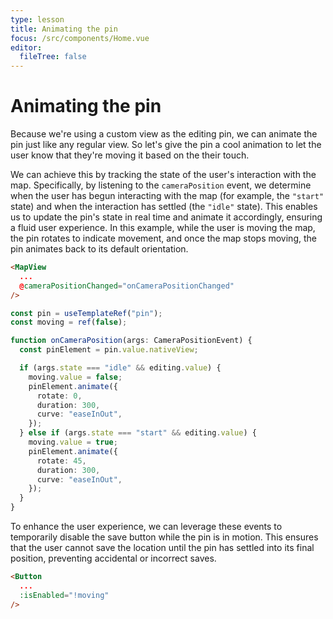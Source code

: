 ```yaml
---
type: lesson
title: Animating the pin
focus: /src/components/Home.vue
editor:
  fileTree: false
---
```


# Animating the pin

Because we're using a custom view as the editing pin, we can animate the pin just like any regular view. So let's give the pin a cool animation to let the user know that they're moving it based on the their touch. 

We can achieve this by tracking the state of the user's interaction with the map. Specifically, by listening to the `cameraPosition` event, we determine when the user has begun interacting with the map (for example, the `"start"` state) and when the interaction has settled (the `"idle"` state). This enables us to update the pin's state in real time and animate it accordingly, ensuring a fluid user experience. In this example, while the user is moving the map, the pin rotates to indicate movement, and once the map stops moving, the pin animates back to its default orientation.

```html
<MapView 
  ...
  @cameraPositionChanged="onCameraPositionChanged"
/>
```

```ts
const pin = useTemplateRef("pin");
const moving = ref(false);

function onCameraPosition(args: CameraPositionEvent) {
  const pinElement = pin.value.nativeView;

  if (args.state === "idle" && editing.value) {
    moving.value = false;
    pinElement.animate({
      rotate: 0,
      duration: 300,
      curve: "easeInOut",
    });
  } else if (args.state === "start" && editing.value) {
    moving.value = true;
    pinElement.animate({
      rotate: 45,
      duration: 300,
      curve: "easeInOut",
    });
  }
}
```

To enhance the user experience, we can leverage these events to temporarily disable the save button while the pin is in motion. This ensures that the user cannot save the location until the pin has settled into its final position, preventing accidental or incorrect saves.

```html
<Button
  ...
  :isEnabled="!moving"
/>
```